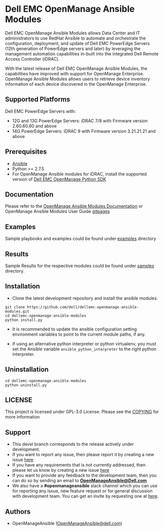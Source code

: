 # Dell EMC OpenManage Ansible Modules

Dell EMC OpenManage Ansible Modules allows Data Center and IT administrators to use RedHat Ansible to automate and orchestrate the configuration, deployment, and update of Dell EMC PowerEdge Servers (12th generation of PowerEdge servers and later) by leveraging the management automation capabilities in-built into the integrated Dell Remote Access Controller (iDRAC).

With the latest release of Dell EMC OpenManage Ansible Modules, the capabilities have improved with support for OpenManage Enterprise. OpenManage Ansible Modules allows users to retrieve device inventory information of each device discovered in the OpenManage Enterprise.

## Supported Platforms
Dell EMC PowerEdge Servers with:
  * 12G and 13G PowerEdge Servers: iDRAC 7/8 with Firmware version 2.60.60.60 and above
  * 14G PowerEdge Servers: iDRAC 9 with Firmware version 3.21.21.21 and above

## Prerequisites
  * [Ansible](https://github.com/ansible/ansible)
  * Python >= 2.7.5
  * For OpenManage Ansible modules for iDRAC, install the supported version of [Dell EMC OpenManage Python SDK](https://github.com/dell/omsdk)

## Documentation
Please refer to the [OpenManage Ansible Modules Documentation](./guides) or OpenManage Ansible Modules User Guide [gitpages](https://dell.github.io/dellemc-openmanage-ansible-modules/)

## Examples
Sample playbooks and examples could be found under [examples](./examples) directory

## Results
Sample Results for the respective modules could be found under [samples](./samples) directory.

## Installation

  * Clone the latest development repository and install the ansible modules. 
  ```
  git clone https://github.com/dell/dellemc-openmanage-ansible-modules.git
  cd dellemc-openmanage-ansible-modules
  python install.py
  ```

  * It is recommended to update the ansible configuration setting environment variables to point to the current module paths, if any.

  * If using an alternative python interpreter or python virtualenv, you must set the Ansible variable ```ansible_python_interpreter``` to the right python interpreter.

## Uninstallation

```
cd dellemc-openmanage-ansible-modules
python uninstall.py
```

## LICENSE
This project is licensed under GPL-3.0 License. Please see the [COPYING](
https://github.com/dell/dellemc-openmanage-ansible-modules/blob/master/COPYING.md) for more information

## Support
  * This devel branch corresponds to the release actively under development.
  * If you want to report any issue, then please report it by creating a new issue [here](https://github.com/dell/dellemc-openmanage-ansible-modules/issues)
  * If you have any requirements that is not currently addressed, then please let us know by creating a new issue [here](https://github.com/dell/dellemc-openmanage-ansible-modules/issues)
  * If you want to provide any feedback to the development team, then you can do so by sending an email to **OpenManageAnsible@Dell.com**
  * We also have a **#openmanageansible** slack channel which you can use for reporting any issue, new feature request or for general discussion with development team. You can get an invite by requesting one at [here](http://community.codedellemc.com).

## Authors
  * OpenManageAnsible (OpenManageAnsible@dell.com)

